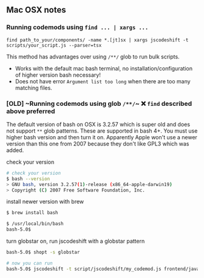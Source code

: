 ## Mac OSX notes

### Running codemods using `find ... | xargs ...`

`find path_to_your/components/ -name *.[jt]sx | xargs jscodeshift -t scripts/your_script.js --parser=tsx`

This method has advantages over using `/**/` glob to run bulk scripts.
- Works with the default mac bash terminal, no installation/configuration of higher version bash necessary!
- Does not have error `Argument list too long` when there are too many matching files.

### [OLD] ~Running codemods using glob `/**/`~ :x:&nbsp;`find` described above preferred

The default version of bash on OSX is 3.2.57 which is super old and does not support `**` glob patterns. These are supported in bash 4+. You must use higher bash version and then turn it on. Apparently Apple won't use a newer version than this one from 2007 because they don't like GPL3 which was added.

check your version
```bash
# check your version
$ bash --version
> GNU bash, version 3.2.57(1)-release (x86_64-apple-darwin19)
> Copyright (C) 2007 Free Software Foundation, Inc.
```

install newer version with brew
```bash
$ brew install bash

$ /usr/local/bin/bash
bash-5.0$
```

turn globstar on, run jscodeshift with a globstar pattern
```bash
bash-5.0$ shopt -s globstar

# now you can run
bash-5.0$ jscodeshift -t script/jscodeshift/my_codemod.js frontend/javascripts/**/components/**/*.jsx 
```

